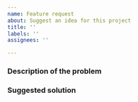 ```yaml
---
name: Feature request
about: Suggest an idea for this project
title: ''
labels: ''
assignees: ''

---
```


<!--- Provide a descriptive summary in the Title above -->
### Description of the problem
<!-- A description of the problem you want to solve, including why you think this is a problem -->


### Suggested solution
<!--- An overview of the suggested solution -->
